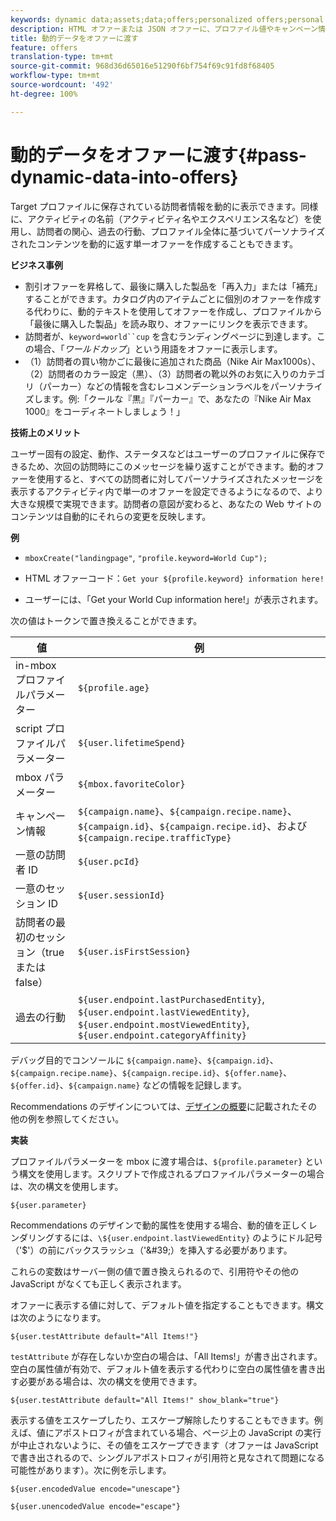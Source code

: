 ```yaml
---
keywords: dynamic data;assets;data;offers;personalized offers;personal offers;token replace
description: HTML オファーまたは JSON オファーに、プロファイル値やキャンペーン情報を直接表示することができます。
title: 動的データをオファーに渡す
feature: offers
translation-type: tm+mt
source-git-commit: 968d36d65016e51290f6bf754f69c91fd8f68405
workflow-type: tm+mt
source-wordcount: '492'
ht-degree: 100%

---
```



# 動的データをオファーに渡す{#pass-dynamic-data-into-offers}

Target プロファイルに保存されている訪問者情報を動的に表示できます。同様に、アクティビティの名前（アクティビティ名やエクスペリエンス名など）を使用し、訪問者の関心、過去の行動、プロファイル全体に基づいてパーソナライズされたコンテンツを動的に返す単一オファーを作成することもできます。

**ビジネス事例**

* 割引オファーを昇格して、最後に購入した製品を「再入力」または「補充」することができます。カタログ内のアイテムごとに個別のオファーを作成する代わりに、動的テキストを使用してオファーを作成し、プロファイルから「最後に購入した製品」を読み取り、オファーにリンクを表示できます。
* 訪問者が、`keyword=world``cup` を含むランディングページに到達します。この場合、「*ワールドカップ*」という用語をオファーに表示します。
* （1）訪問者の買い物かごに最後に追加された商品（Nike Air Max1000s）、（2）訪問者のカラー設定（黒）、（3）訪問者の靴以外のお気に入りのカテゴリ（パーカー）などの情報を含むレコメンデーションラベルをパーソナライズします。例:「クールな『黒』『パーカー』で、あなたの『Nike Air Max 1000』をコーディネートしましょう！」


**技術上のメリット**

ユーザー固有の設定、動作、ステータスなどはユーザーのプロファイルに保存できるため、次回の訪問時にこのメッセージを繰り返すことができます。動的オファーを使用すると、すべての訪問者に対してパーソナライズされたメッセージを表示するアクティビティ内で単一のオファーを設定できるようになるので、より大きな規模で実現できます。訪問者の意図が変わると、あなたの Web サイトのコンテンツは自動的にそれらの変更を反映します。

**例**

* `mboxCreate("landingpage"`, `"profile.keyword=World Cup");`

* HTML オファーコード：`Get your ${profile.keyword} information here!`
* ユーザーには、「Get your World Cup information here!」が表示されます。

次の値はトークンで置き換えることができます。

| 値 | 例 |
|--- |--- |
| in-mbox プロファイルパラメーター | `${profile.age}` |
| script プロファイルパラメーター | `${user.lifetimeSpend}` |
| mbox パラメーター | `${mbox.favoriteColor}` |
| キャンペーン情報 | `${campaign.name}`、`${campaign.recipe.name}`、`${campaign.id}`、`${campaign.recipe.id}`、および `${campaign.recipe.trafficType}` |
| 一意の訪問者 ID | `${user.pcId}` |
| 一意のセッション ID | `${user.sessionId}` |
| 訪問者の最初のセッション（true または false） | `${user.isFirstSession}` |
| 過去の行動 | `${user.endpoint.lastPurchasedEntity}`, `${user.endpoint.lastViewedEntity}`, `${user.endpoint.mostViewedEntity}`, `${user.endpoint.categoryAffinity}` |

デバッグ目的でコンソールに `${campaign.name}`、`${campaign.id}`、`${campaign.recipe.name}`、`${campaign.recipe.id}`、`${offer.name}`、`${offer.id}`、`${campaign.name}` などの情報を記録します。

Recommendations のデザインについては、[デザインの概要](/help/c-recommendations/c-design-overview/design-overview.md)に記載されたその他の例を参照してください。

**実装**

プロファイルパラメーターを mbox に渡す場合は、`${profile.parameter}` という構文を使用します。スクリプトで作成されるプロファイルパラメーターの場合は、次の構文を使用します。

`${user.parameter}`

Recommendations のデザインで動的属性を使用する場合、動的値を正しくレンダリングするには、`\${user.endpoint.lastViewedEntity}` のようにドル記号（&#39;$&#39;）の前にバックスラッシュ（&#39;\&#39;）を挿入する必要があります。

これらの変数はサーバー側の値で置き換えられるので、引用符やその他の JavaScript がなくても正しく表示されます。

オファーに表示する値に対して、デフォルト値を指定することもできます。構文は次のようになります。

`${user.testAttribute default="All Items!"}`

`testAttribute` が存在しないか空白の場合は、「All Items!」が書き出されます。空白の属性値が有効で、デフォルト値を表示する代わりに空白の属性値を書き出す必要がある場合は、次の構文を使用できます。

`${user.testAttribute default="All Items!" show_blank="true"}`

表示する値をエスケープしたり、エスケープ解除したりすることもできます。例えば、値にアポストロフィが含まれている場合、ページ上の JavaScript の実行が中止されないように、その値をエスケープできます（オファーは JavaScript で書き出されるので、シングルアポストロフィが引用符と見なされて問題になる可能性があります）。次に例を示します。

`${user.encodedValue encode="unescape"}`

`${user.unencodedValue encode="escape"}`
